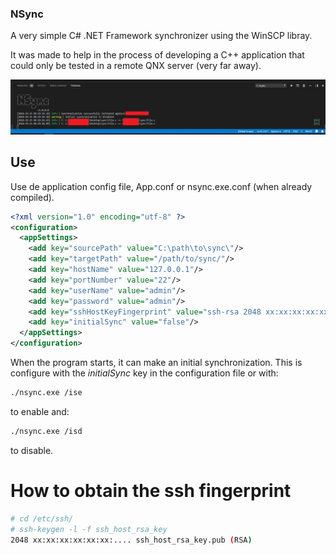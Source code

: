 ### NSync

A very simple C# .NET Framework synchronizer using the WinSCP libray.

It was made to help in the process of developing a C++ application that could only be tested in a remote QNX server (very far away).

![Screenshot](screenshot.png)

## Use

Use de application config file, App.conf or nsync.exe.conf (when already compiled).

```xml
<?xml version="1.0" encoding="utf-8" ?>
<configuration>
  <appSettings>
    <add key="sourcePath" value="C:\path\to\sync\"/>
    <add key="targetPath" value="/path/to/sync/"/>
    <add key="hostName" value="127.0.0.1"/>
    <add key="portNumber" value="22"/>
    <add key="userName" value="admin"/>
    <add key="password" value="admin"/>
    <add key="sshHostKeyFingerprint" value="ssh-rsa 2048 xx:xx:xx:xx:xx:xx..."/>
    <add key="initialSync" value="false"/>
  </appSettings>
</configuration>
```

When the program starts, it can make an initial synchronization. This is configure with the *initialSync* key in the configuration file or with:

```bash
./nsync.exe /ise
```

to enable and:

```bash
./nsync.exe /isd
```

to disable.

# How to obtain the ssh fingerprint

```bash
# cd /etc/ssh/
# ssh-keygen -l -f ssh_host_rsa_key
2048 xx:xx:xx:xx:xx:xx:.... ssh_host_rsa_key.pub (RSA)
```
